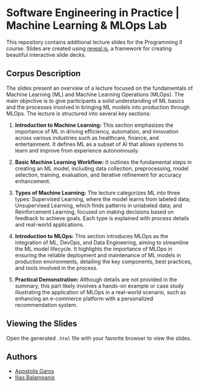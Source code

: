# Software Engineering in Practice | Machine Learning & MLOps Lab

This repository contains additional lecture slides for the Programming II course. Slides are created using [reveal.js](https://revealjs.com/), a framework for creating beautiful interactive slide decks.

## Corpus Description

The slides present an overview of a lecture focused on the fundamentals of Machine Learning (ML) and Machine Learning Operations (MLOps). The main objective is to give participants a solid understanding of ML basics and the processes involved in bringing ML models into production through MLOps. The lecture is structured into several key sections:

1. **Introduction to Machine Learning:** This section emphasizes the importance of ML in driving efficiency, automation, and innovation across various industries such as healthcare, finance, and entertainment. It defines ML as a subset of AI that allows systems to learn and improve from experience autonomously.

2. **Basic Machine Learning Workflow:** It outlines the fundamental steps in creating an ML model, including data collection, preprocessing, model selection, training, evaluation, and iterative refinement for accuracy enhancement.

3. **Types of Machine Learning:** The lecture categorizes ML into three types: Supervised Learning, where the model learns from labeled data; Unsupervised Learning, which finds patterns in unlabeled data; and Reinforcement Learning, focused on making decisions based on feedback to achieve goals. Each type is explained with process details and real-world applications.

4. **Introduction to MLOps:** This section introduces MLOps as the integration of ML, DevOps, and Data Engineering, aiming to streamline the ML model lifecycle. It highlights the importance of MLOps in ensuring the reliable deployment and maintenance of ML models in production environments, detailing the key components, best practices, and tools involved in the process.

5. **Practical Demonstration:** Although details are not provided in the summary, this part likely involves a hands-on example or case study illustrating the application of MLOps in a real-world scenario, such as enhancing an e-commerce platform with a personalized recommendation system.

## Viewing the Slides

Open the generated `.html` file with your favorite browser to view the slides.

## Authors

- [Apostolis Garos](mailto:apostolisgaros@gmail.com)
- [Ilias Balampanis](mailto:ibalampanis@aueb.gr)
